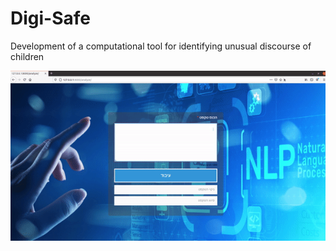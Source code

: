 # Digi-Safe
Development of a computational tool for identifying unusual discourse of children

 ![alt-text](https://github.com/rikiNeustadt/Digi-Safe/blob/master/Demo.gif)
